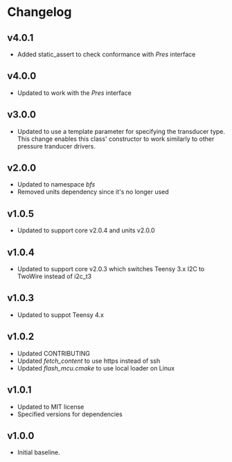 # Changelog

## v4.0.1
- Added static_assert to check conformance with *Pres* interface

## v4.0.0
- Updated to work with the *Pres* interface

## v3.0.0
- Updated to use a template parameter for specifying the transducer type. This change enables this class' constructor to work similarly to other pressure tranducer drivers.

## v2.0.0
- Updated to namespace *bfs*
- Removed units dependency since it's no longer used

## v1.0.5
- Updated to support core v2.0.4 and units v2.0.0

## v1.0.4
- Updated to support core v2.0.3 which switches Teensy 3.x I2C to TwoWire instead of i2c_t3

## v1.0.3
- Updated to suppot Teensy 4.x

## v1.0.2
- Updated CONTRIBUTING
- Updated *fetch_content* to use https instead of ssh
- Updated *flash_mcu.cmake* to use local loader on Linux

## v1.0.1
- Updated to MIT license
- Specified versions for dependencies

## v1.0.0
- Initial baseline.
